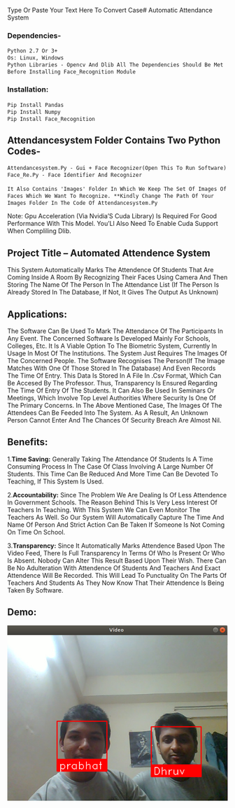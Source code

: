 Type Or Paste Your Text Here To Convert Case# Automatic Attendance System
### Dependencies-

    Python 2.7 Or 3+
    Os: Linux, Windows
    Python Libraries - Opencv And Dlib All The Dependencies Should Be Met Before Installing Face_Recognition Module
    
### Installation:
    Pip Install Pandas
    Pip Install Numpy
    Pip Install Face_Recognition

## Attendancesystem Folder Contains Two Python Codes-

    Attendancesystem.Py - Gui + Face Recognizer(Open This To Run Software)
    Face_Re.Py - Face Identifier And Recognizer

    It Also Contains 'Images' Folder In Which We Keep The Set Of Images Of Faces Which We Want To Recognize. **Kindly Change The Path Of Your Images Folder In The Code Of Attendancesystem.Py
    

Note: Gpu Acceleration (Via Nvidia’S Cuda Library) Is Required For Good Performance With This Model. You’Ll Also Need To Enable Cuda Support When Compliling Dlib.

## Project Title – Automated Attendence System

This System Automatically Marks The Attendence Of Students That Are Coming Inside A Room By Recognizing Their Faces Using Camera And Then Storing The Name Of The Person In The Attendance List (If The Person Is Already Stored In The Database, If Not, It Gives The Output As Unknown) 

## Applications:

The Software Can Be Used To Mark The Attendance Of The Participants In Any Event. The Concerned Software Is Developed Mainly For Schools, Colleges, Etc. It Is A Viable Option To The Biometric System, Currently In Usage In Most Of The Institutions. The System Just Requires The Images Of The Concerned People. The Software Recognises The Person(If The Image Matches With One Of Those Stored In The Database) And Even Records The Time Of Entry. This Data Is Stored In A File In .Csv Format, Which Can Be Accesed By The Professor. Thus, Transparency Is Ensured Regarding The Time Of Entry Of The Students. It Can Also Be Used In Seminars Or Meetings, Which Involve Top Level Authorities Where Security Is One Of The Primary Concerns. In The Above Mentioned Case, The Images Of The Attendees Can Be Feeded Into The System. As A Result, An Unknown Person Cannot Enter And The Chances Of Security Breach Are Almost Nil.

## Benefits:

1.**Time Saving:** Generally Taking The Attendance Of Students Is A Time Consuming Process In The Case Of Class Involving A Large Number Of Students. This Time Can Be Reduced And More Time Can Be Devoted To Teaching, If This System Is Used.

2.**Accountability:** Since The Problem We Are Dealing Is Of Less Attendence In Government Schools. The Reason Behind This Is Very Less Interest Of Teachers In Teaching. With This System We Can Even Monitor The Teachers As Well. So Our System Will Automatically Capture The Time And Name Of Person And Strict Action Can Be Taken If Someone Is Not Coming On Time On School.

3.**Transparency:** Since It Automatically Marks Attendence Based Upon The Video Feed, There Is Full Transparency In Terms Of Who Is Present Or Who Is Absent. Nobody Can Alter This Result Based Upon Their Wish. There Can Be No Adulteration With Attendence Of Students And Teachers And Exact Attendence Will Be Recorded. This Will Lead To Punctuality On The Parts Of Teachers And Students As They Now Know That Their Attendence Is Being Taken By Software.

## Demo:
![Alt Text](Attendance_Sample.Png?Raw=True "Attendance")
